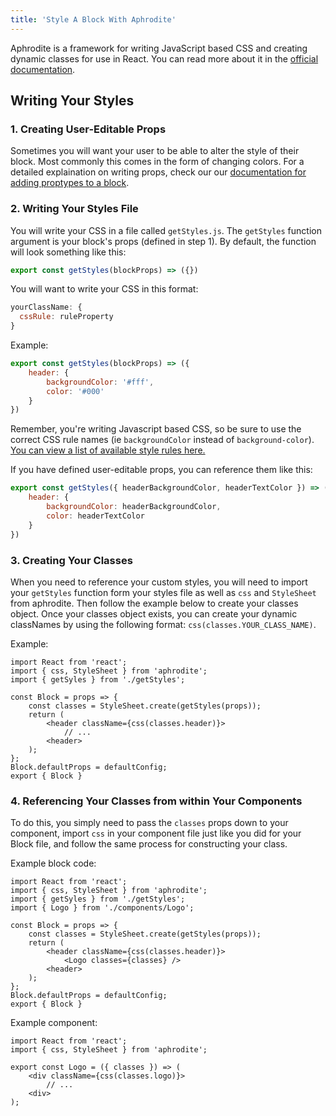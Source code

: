 ```yaml
---
title: 'Style A Block With Aphrodite'
---
```


Aphrodite is a framework for writing JavaScript based CSS and creating dynamic classes for use in React. You can read more about it in the [official documentation](https://github.com/Khan/aphrodite).

## Writing Your Styles

### 1. Creating User-Editable Props

Sometimes you will want your user to be able to alter the style of their block. Most commonly this comes in the form of changing colors. For a detailed explaination on writing props, check our our [documentation for adding proptypes to a block](/how-to/proptypes).

### 2. Writing Your Styles File

You will write your CSS in a file called `getStyles.js`. The `getStyles` function argument is your block's props (defined in step 1). By default, the function will look something like this:

```javascript
export const getStyles(blockProps) => ({})
```

You will want to write your CSS in this format:

```javascript
yourClassName: {
  cssRule: ruleProperty
}
```

Example:

```javascript
export const getStyles(blockProps) => ({
    header: {
        backgroundColor: '#fff',
        color: '#000'
    }
})
```

Remember, you're writing Javascript based CSS, so be sure to use the correct CSS rule names (ie `backgroundColor` instead of `background-color`). [You can view a list of available style rules here.](https://www.w3schools.com/jsref/dom_obj_style.asp)

If you have defined user-editable props, you can reference them like this:

```javascript
export const getStyles({ headerBackgroundColor, headerTextColor }) => ({
    header: {
        backgroundColor: headerBackgroundColor,
        color: headerTextColor
    }
})
```

### 3. Creating Your Classes

When you need to reference your custom styles, you will need to import your `getStyles` function form your styles file as well as `css` and `StyleSheet` from aphrodite. Then follow the example below to create your classes object. Once your classes object exists, you can create your dynamic classNames by using the following format: `css(classes.YOUR_CLASS_NAME)`.

Example:

```javascriptx
import React from 'react';
import { css, StyleSheet } from 'aphrodite';
import { getSyles } from './getStyles';

const Block = props => {
    const classes = StyleSheet.create(getStyles(props));
    return (
        <header className={css(classes.header)}>
            // ...
        <header>
    );
};
Block.defaultProps = defaultConfig;
export { Block }
```

### 4. Referencing Your Classes from within Your Components

To do this, you simply need to pass the `classes` props down to your component, import `css` in your component file just like you did for your Block file, and follow the same process for constructing your class.

Example block code:

```javascriptx
import React from 'react';
import { css, StyleSheet } from 'aphrodite';
import { getSyles } from './getStyles';
import { Logo } from './components/Logo';

const Block = props => {
    const classes = StyleSheet.create(getStyles(props));
    return (
        <header className={css(classes.header)}>
            <Logo classes={classes} />
        <header>
    );
};
Block.defaultProps = defaultConfig;
export { Block }
```

Example component:

```javascriptx
import React from 'react';
import { css, StyleSheet } from 'aphrodite';

export const Logo = ({ classes }) => (
    <div className={css(classes.logo)}>
        // ...
    <div>
);
```
